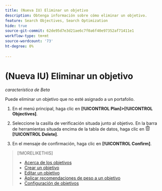 ```yaml
---
title: (Nueva IU) Eliminar un objetivo
description: Obtenga información sobre cómo eliminar un objetivo.
feature: Search Objectives, Search Optimization
hide: true
source-git-commit: 62de95d7e3d21ae6c7f0a6f40e97352af71411e1
workflow-type: tm+mt
source-wordcount: '73'
ht-degree: 0%

---
```


# (Nueva IU) Eliminar un objetivo

*característica de Beta*

Puede eliminar un objetivo que no esté asignado a un portafolio.

1. En el menú principal, haga clic en **[!UICONTROL Plan]>[!UICONTROL Objectives]**.

1. Seleccione la casilla de verificación situada junto al objetivo. En la barra de herramientas situada encima de la tabla de datos, haga clic en ![Eliminar](/help/search-social-commerce/assets/delete-new.png "Eliminar") **[!UICONTROL Delete]**.

1. En el mensaje de confirmación, haga clic en **[!UICONTROL Confirm]**.

>[!MORELIKETHIS]
>
>* [Acerca de los objetivos](objective-about.md)
>* [Crear un objetivo](objective-create.md)
>* [Editar un objetivo](objective-edit.md)
>* [Aplicar recomendaciones de peso a un objetivo](objective-apply-weight-recommendations.md)
>* [Configuración de objetivos](objective-settings.md)
